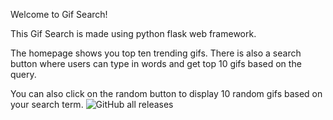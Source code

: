 Welcome to Gif Search!

This Gif Search is made using python flask web framework. 

The homepage shows you top ten trending gifs. There is also a search button where users
can type in words and get top 10 gifs based on the query.

You can also click on the random button to display 10 random gifs based on your search term. 
![GitHub all releases](https://img.shields.io/github/downloads/Rediet8abere/GIF/total?logo=GITHUB&style=flat-square)

